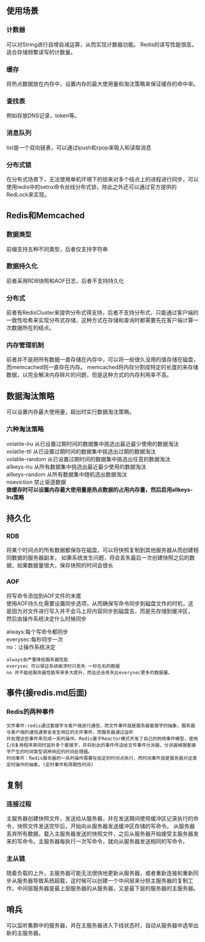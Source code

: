 ## 使用场景 
### 计数器
可以对String进行自增自减运算，从而实现计数器功能。
Redis的读写性能很高，适合存储频繁读写的计数量。
### 缓存
将热点数据放在内存中，设置内存的最大使用量和淘汰策略来保证缓存的命中率。
### 查找表
例如存放DNS记录，token等。
### 消息队列
list是一个双向链表，可以通过lpush和rpop来吸入和读取消息
### 分布式锁
在分布式场景下，无法使用单机环境下的锁来对多个结点上的进程进行同步，可以使用redis中的setnx命令丝线分布式锁，除此之外还可以通过官方提供的RedLock来实现。
## Redis和Memcached
### 数据类型
前缀支持五种不同类型，后者仅支持字符串
### 数据持久化
前者采用RDB快照和AOF日志，后者不支持持久化
### 分布式
前者有RedisCluster来提供分布式得支持，后者不支持分布式，只能通过客户端的一致性哈希来实现分布式存储，这种方式在存储和查询时都需要先在客户端计算一次数据所在的结点。
### 内存管理机制
前者并不是把所有数据一直存储在内存中，可以将一些很久没用的值存储在磁盘，而memcached则一直存在内存。
memcached将内存分割成特定的长度的来存储数据，以完全解决内存碎片的问题，但是这种方式的内存利用率不高。

## 数据淘汰策略
可以设置内存最大使用量，超出时实行数据淘汰策略。
### 六种淘汰策略
volatile-lru 从已设置过期时间的数据集中挑选出最近最少使用的数据淘汰                              
volatile-ttl 从已设置过期时间的数据集中挑选出过期的数据淘汰              
volatile-random 从已设置过期时间的数据集中挑选出任意的数据淘汰           
allkeys-lru 从所有数据集中挑选出最近最少使用的数据淘汰                 
allkeys-random 从所有数据集中随机选出数据淘汰                             
noeviction 禁止驱逐数据                       
**做缓存时可以设置内存最大使用量是热点数据的占用内存量，然后启用allkeys-lru策略**
## 持久化
### RDB
将某个时间点的所有数据都保存在磁盘，可以将快照复制到其他服务器从而创建相同数据的服务器副本，
如果系统发生问题，将会丢失最后一次创建快照之后的数据，如果数据量很大，保存快照的时间会很长
### AOF 
将写命令添加到AOF文件的末尾         
使用AOF持久化需要设置同步选项，从而确保写命令同步到磁盘文件的时机，这是因为对文件进行写入并不会马上将内容同步到磁盘去，而是先存储到缓冲区，
然后由操作系统决定什么时候同步                     
          
always:每个写命令都同步         
everysec:每秒同步一次         
no：让操作系统决定        
        
```
always会严重降低服务器性能
everysec 可以保证系统崩溃时只丢失 一秒左右的数据
no 并不能给服务器性能带来多大提升，而且还会丢失比everysec更多的数据量。
```

## 事件(接redis.md后面)
### Redis的两种事件
```
文件事件:redis通过套接字与客户端进行通信，而文件事件就是服务器套接字的抽象，服务器与客户端的通信通常会发生相应的文件事件，而服务器通过监听
并处理这些事件来完成一系列操作。Redis基于Reactor模式开发了自己的网络事件模型，使用I/O复用程序来同时监听多个套接字，并将到达的事件传送给文件事件分派器，分派器根据套接字产生的时间类型调用响应的时间处理器。
时间事件：Redis服务器的一系列操作需要在给定的时间点执行，而时间事件就是服务器对这类定时操作的抽象。(定时事件和周期性时间)
```
## 复制
### 连接过程
主服务器创建快照文件，发送给从服务器，并在发送期间使用缓冲区记录执行的命令，快照文件发送完毕后，开始向从服务器发送缓冲区存储的写命令。
从服务器丢弃所有数据，载入主服务器发送的快照文件，之后从服务器开始接受主服务器发来的写命令。主服务器每执行一次写命令，就向从服务器发送相同的写命令。
### 主从链
随着负载的上升，主服务器可能无法很快地更新从服务器，或者重新连接和重新同步从服务器导致系统超载，这时候可以创建一个中间层来分担主服务器的复制工作，中间层服务器是最上层服务器的从服务器，又是最下层的服务器的主服务器。

## 哨兵
可以监听集群中的服务器，并在主服务器进入下线状态时，自动从服务器中选举出新的主服务器。
